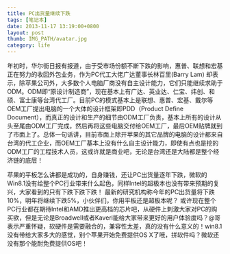 ```yaml
---
title: PC出货量继续下跌
tags: [笔记本]
date: 2013-11-17 13:19:00+0800
layout: post
thumb: IMG_PATH/avatar.jpg
category: life
---
```


年初时，华尔街日报有报道，由于受市场份额不断下跌的影响，惠普、联想和宏基正在努力的收回外包业务，作为PC代工大佬广达董事长林百里(Barry Lam) 却表示，除苹果公司外，大多数个人电脑厂商没有自主设计能力，它们只能继续求助于ODM。ODM即“原设计制造商”，现在基本上有广达、英业达、仁宝、纬创、和硕、富士康等台湾代工厂。目前PC的模式基本上是联想、惠普、宏基、戴尔等OEM工厂提出电脑的一个大体的设计框架即PDD（Product Define Document），而真正的设计和生产的细节由ODM工厂负责，基本上所有的设计从头至尾由ODM工厂完成，然后再将这些电脑交付给OEM工厂，最后OEM贴牌就到了市面上了。总体一句话讲，目前市面上除开苹果的其它品牌的电脑的设计都来自台湾的代工企业，而OEM工厂基本上没有什么自主设计能力，即使有点也是挖的ODM工厂的工程技术人员，这或许就是商业吧，无论是台湾还是大陆都是整个经济链的底层！

苹果的平板怎么讲都是成功的，自身赚钱，还让PC出货量逐年下跌，微软的Win8.1没有给整个PC行业带来什么起色，同样Intel的超极本也没有带来预期的复兴，大家看到的只有下跌下跌下跌！ 最新的研究机构称今年的PC出货量将下跌10%，明年将继续下跌5%，小伙伴们，你用平板还是超极本呢？ 或许现在整个PC行业都在期待Intel和AMD推出更高档的芯片吧，从硬件上刺激大家对PC的购买欲，但是无论是Broadwell或者Kaveri能给大家带来更好的用户体验度吗？@哥表示严重怀疑，软硬件是需要融合的，兼容性太差，真的没有什么意义的！win8.1没有带给大家多大的感觉，别个苹果开始免费提供OS X了哦，拼软件吗？微软还没有那个能耐免费提供OS吧！